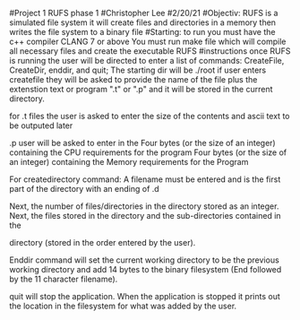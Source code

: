 #Project 1 RUFS phase 1
#Christopher Lee
#2/20/21
#Objectiv:
 RUFS is a simulated file system it will create files and directories in a memory then writes the file system to a binary file
#Starting:
to run you must have the c++ compiler CLANG 7 or above 
You must run make file which will compile all necessary files and create the executable RUFS
#instructions 
once RUFS is running the user will be directed to enter a list of commands: CreateFile, CreateDir, enddir, and quit;
The starting dir will be ./root
if user enters createfile they will be asked to provide the name of the file plus the extenstion text or program ".t" or ".p" and it will be stored in the current directory. 

for .t files the user is asked to enter the size of the contents and ascii text to be outputed later

.p user will be asked to enter in the Four bytes (or the size of an integer) containing the CPU requirements for the
program
Four bytes (or the size of an integer) containing the Memory requirements for the
Program

For createdirectory command: 
A filename must be entered and is the first part of the directory with an ending of .d

Next, the number of files/directories in the directory stored as an integer.
Next, the files stored in the directory and the sub-directories contained in the

directory (stored in the order entered by the user).

Enddir command will set the current working directory to be the previous working directory and
add 14 bytes to the binary filesystem (End followed by the 11 character filename).

quit will stop the application. When the application is stopped it prints out the location
in the filesystem for what was added by the user.